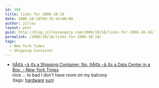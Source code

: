 ```yaml
---
id: 194
title: links for 2006-10-18
date: 2006-10-18T09:35:42+00:00
author: Jilles
layout: post
guid: http://blog.jillesvangurp.com/2006/10/18/links-for-2006-10-18/
permalink: /2006/10/18/links-for-2006-10-18/
tags:
  - New York Times
  - Shipping Container
---
```

<ul class="delicious">
	<li>
		<div class="delicious-link"><a href="http://www.nytimes.com/2006/10/17/technology/17sun.html?ref=technology">ItÃ¢â‚¬â„¢s a Shipping Container. No, ItÃ¢â‚¬â„¢s a Data Center in a Box. - New York Times</a></div>
		<div class="delicious-extended">nice ... to bad I don't have room on my balcony</div>
		<div class="delicious-tags">(tags: <a href="http://del.icio.us/jillesvangurp/hardware">hardware</a> <a href="http://del.icio.us/jillesvangurp/sun">sun</a>)</div>
	</li>
</ul>

